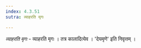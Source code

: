 ```yaml
---
index: 4.3.51
sutra: व्याहरति मृगः

---
```

_व्याहरति मृगः_ - व्याहरति मृगः । तत्र कालादित्येव । 'देयमृणे' इति निवृत्तम् ।